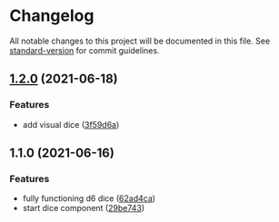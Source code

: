 # Changelog

All notable changes to this project will be documented in this file. See [standard-version](https://github.com/conventional-changelog/standard-version) for commit guidelines.

## [1.2.0](https://github.com/lapanti/dice/compare/v1.1.0...v1.2.0) (2021-06-18)


### Features

* add visual dice ([3f59d6a](https://github.com/lapanti/dice/commit/3f59d6ae4c99fa0d3cb1da598b026a8293ab7517))

## 1.1.0 (2021-06-16)


### Features

* fully functioning d6 dice ([62ad4ca](https://github.com/lapanti/dice/commit/62ad4ca35ae299f1c93659570451edb42cb54f40))
* start dice component ([29be743](https://github.com/lapanti/dice/commit/29be7437efa8cc297caf574a0757aacf4bbedc93))
